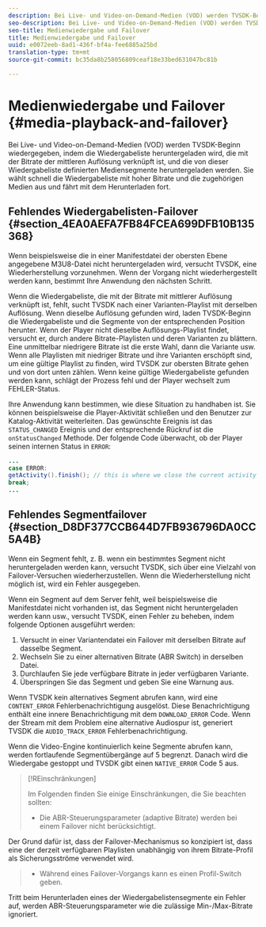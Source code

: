 ```yaml
---
description: Bei Live- und Video-on-Demand-Medien (VOD) werden TVSDK-Beginn wiedergegeben, indem die Wiedergabeliste heruntergeladen wird, die mit der Bitrate der mittleren Auflösung verknüpft ist, und die von dieser Wiedergabeliste definierten Mediensegmente heruntergeladen werden. Sie wählt schnell die Wiedergabeliste mit hoher Bitrate und die zugehörigen Medien aus und fährt mit dem Herunterladen fort.
seo-description: Bei Live- und Video-on-Demand-Medien (VOD) werden TVSDK-Beginn wiedergegeben, indem die Wiedergabeliste heruntergeladen wird, die mit der Bitrate der mittleren Auflösung verknüpft ist, und die von dieser Wiedergabeliste definierten Mediensegmente heruntergeladen werden. Sie wählt schnell die Wiedergabeliste mit hoher Bitrate und die zugehörigen Medien aus und fährt mit dem Herunterladen fort.
seo-title: Medienwiedergabe und Failover
title: Medienwiedergabe und Failover
uuid: e0072eeb-8ad1-436f-bf4a-fee6885a25bd
translation-type: tm+mt
source-git-commit: bc35da8b258056809ceaf18e33bed631047bc81b

---
```



# Medienwiedergabe und Failover {#media-playback-and-failover}

Bei Live- und Video-on-Demand-Medien (VOD) werden TVSDK-Beginn wiedergegeben, indem die Wiedergabeliste heruntergeladen wird, die mit der Bitrate der mittleren Auflösung verknüpft ist, und die von dieser Wiedergabeliste definierten Mediensegmente heruntergeladen werden. Sie wählt schnell die Wiedergabeliste mit hoher Bitrate und die zugehörigen Medien aus und fährt mit dem Herunterladen fort.

## Fehlendes Wiedergabelisten-Failover {#section_4EA0AEFA7FB84FCEA699DFB10B135368}

Wenn beispielsweise die in einer Manifestdatei der obersten Ebene angegebene M3U8-Datei nicht heruntergeladen wird, versucht TVSDK, eine Wiederherstellung vorzunehmen. Wenn der Vorgang nicht wiederhergestellt werden kann, bestimmt Ihre Anwendung den nächsten Schritt.

Wenn die Wiedergabeliste, die mit der Bitrate mit mittlerer Auflösung verknüpft ist, fehlt, sucht TVSDK nach einer Varianten-Playlist mit derselben Auflösung. Wenn dieselbe Auflösung gefunden wird, laden TVSDK-Beginn die Wiedergabeliste und die Segmente von der entsprechenden Position herunter. Wenn der Player nicht dieselbe Auflösungs-Playlist findet, versucht er, durch andere Bitrate-Playlisten und deren Varianten zu blättern. Eine unmittelbar niedrigere Bitrate ist die erste Wahl, dann die Variante usw. Wenn alle Playlisten mit niedriger Bitrate und ihre Varianten erschöpft sind, um eine gültige Playlist zu finden, wird TVSDK zur obersten Bitrate gehen und von dort unten zählen. Wenn keine gültige Wiedergabeliste gefunden werden kann, schlägt der Prozess fehl und der Player wechselt zum FEHLER-Status.

Ihre Anwendung kann bestimmen, wie diese Situation zu handhaben ist. Sie können beispielsweise die Player-Aktivität schließen und den Benutzer zur Katalog-Aktivität weiterleiten. Das gewünschte Ereignis ist das `STATUS_CHANGED` Ereignis und der entsprechende Rückruf ist die `onStatusChanged` Methode. Der folgende Code überwacht, ob der Player seinen internen Status in `ERROR`:

```java
... 
case ERROR: 
getActivity().finish(); // this is where we close the current activity (the Player activity) 
break; 
...
```

## Fehlendes Segmentfailover {#section_D8DF377CCB644D7FB936796DA0CC5A4B}

Wenn ein Segment fehlt, z. B. wenn ein bestimmtes Segment nicht heruntergeladen werden kann, versucht TVSDK, sich über eine Vielzahl von Failover-Versuchen wiederherzustellen. Wenn die Wiederherstellung nicht möglich ist, wird ein Fehler ausgegeben.

Wenn ein Segment auf dem Server fehlt, weil beispielsweise die Manifestdatei nicht vorhanden ist, das Segment nicht heruntergeladen werden kann usw., versucht TVSDK, einen Fehler zu beheben, indem folgende Optionen ausgeführt werden:

1. Versucht in einer Variantendatei ein Failover mit derselben Bitrate auf dasselbe Segment.
1. Wechseln Sie zu einer alternativen Bitrate (ABR Switch) in derselben Datei.
1. Durchlaufen Sie jede verfügbare Bitrate in jeder verfügbaren Variante.
1. Überspringen Sie das Segment und geben Sie eine Warnung aus.

Wenn TVSDK kein alternatives Segment abrufen kann, wird eine `CONTENT_ERROR` Fehlerbenachrichtigung ausgelöst. Diese Benachrichtigung enthält eine innere Benachrichtigung mit dem `DOWNLOAD_ERROR` Code. Wenn der Stream mit dem Problem eine alternative Audiospur ist, generiert TVSDK die `AUDIO_TRACK_ERROR` Fehlerbenachrichtigung.

Wenn die Video-Engine kontinuierlich keine Segmente abrufen kann, werden fortlaufende Segmentübergänge auf 5 begrenzt. Danach wird die Wiedergabe gestoppt und TVSDK gibt einen `NATIVE_ERROR` Code 5 aus.

>[!REinschränkungen]
>
>Im Folgenden finden Sie einige Einschränkungen, die Sie beachten sollten:
>* Die ABR-Steuerungsparameter (adaptive Bitrate) werden bei einem Failover nicht berücksichtigt.
>
>  
Der Grund dafür ist, dass der Failover-Mechanismus so konzipiert ist, dass eine der derzeit verfügbaren Playlisten unabhängig von ihrem Bitrate-Profil als Sicherungsströme verwendet wird.
>* Während eines Failover-Vorgangs kann es einen Profil-Switch geben.
>
>  
Tritt beim Herunterladen eines der Wiedergabelistensegmente ein Fehler auf, werden ABR-Steuerungsparameter wie die zulässige Min-/Max-Bitrate ignoriert.